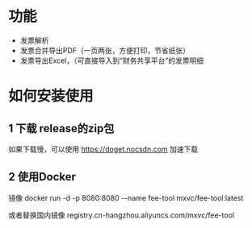 # 功能

- 发票解析
- 发票合并导出PDF（一页两张，方便打印，节省纸张）
- 发票导出Excel，（可直接导入到“财务共享平台”的发票明细


# 如何安装使用

## 1 下载 release的zip包
如果下载慢，可以使用 https://doget.nocsdn.com 加速下载

## 2 使用Docker

镜像
docker run -d -p 8080:8080 --name fee-tool mxvc/fee-tool:latest

或者替换国内镜像
registry.cn-hangzhou.aliyuncs.com/mxvc/fee-tool

